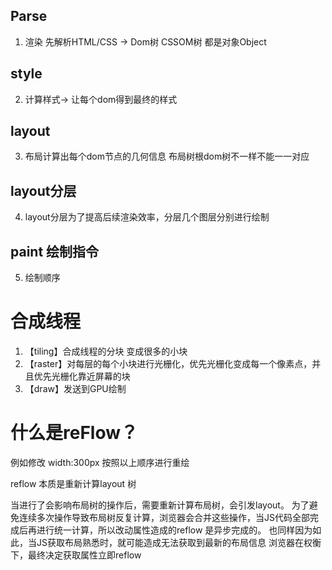 


## Parse
1. 渲染 先解析HTML/CSS -> Dom树 CSSOM树  都是对象Object 

## style
2. 计算样式-> 让每个dom得到最终的样式

## layout
3. 布局计算出每个dom节点的几何信息 布局树根dom树不一样不能一一对应

## layout分层
4. layout分层为了提高后续渲染效率，分层几个图层分别进行绘制

## paint 绘制指令
5. 绘制顺序 

# 合成线程
1. 【tiling】合成线程的分块 变成很多的小块
2. 【raster】对每层的每个小块进行光栅化，优先光栅化变成每一个像素点，并且优先光栅化靠近屏幕的块
3. 【draw】发送到GPU绘制
   

 # 什么是reFlow？  

例如修改 width:300px
按照以上顺序进行重绘

reflow 本质是重新计算layout 树

当进行了会影响布局树的操作后，需要重新计算布局树，会引发layout。
为了避免连续多次操作导致布局树反复计算，浏览器会合并这些操作，当JS代码全部完成后再进行统一计算，所以改动属性造成的reflow 是异步完成的。
也同样因为如此，当JS获取布局熟悉时，就可能造成无法获取到最新的布局信息
浏览器在权衡下，最终决定获取属性立即reflow